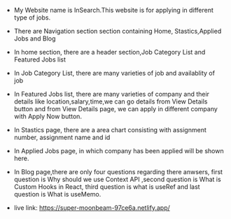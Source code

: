 * My Website name is InSearch.This website is for applying in different type of jobs.
* There are Navigation section section containing Home, Stastics,Applied Jobs and Blog
* In home section, there are a header section,Job Category List and Featured Jobs list
* In Job Category List, there are many varieties of job and availablity of job 
* In Featured Jobs list, there are many varieties of company and their details like location,salary,time,we can go details from View Details button and from View Details page, we can apply in different company with Apply Now button.
* In Stastics page, there are a area chart consisting with assignment number, assignment name and id
* In Applied Jobs page, in which company has been applied will be shown here.
* In Blog page,there are only four questions regarding there anwsers, first question is Why should we use Context API ,second question is What is Custom Hooks in React, third question is what is useRef and last question is What is useMemo.

* live link: https://super-moonbeam-97ce6a.netlify.app/


